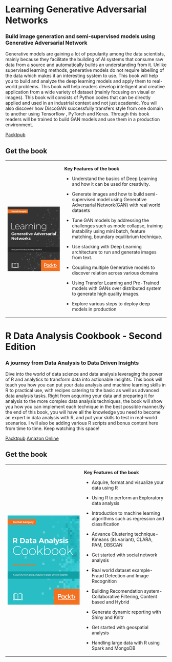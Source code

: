 # Learning Generative Adversarial Networks
### Build image generation and semi-supervised models using Generative Adversarial Network

Generative models are gaining a lot of popularity among the data scientists, mainly because they facilitate the building of AI systems that consume raw data from a source and automatically builds an understanding from it. Unlike supervised learning methods, generative models do not require labelling of the data which makes it an interesting system to use. This book will help you to build and analyze the deep learning models and apply them to real-world problems. This book will help readers develop intelligent and creative application from a wide variety of dataset (mainly focusing on visual or images). This book will consists of Python codes that can be directly applied and used in an industrial context and not just academic. You will also discover how DiscoGAN successfully transfers style from one domain to another using Tensorflow , PyTorch and Keras. Through this book readers will be trained to build GAN models and use them in a production environment.

[Packtpub](https://www.packtpub.com/big-data-and-business-intelligence/learning-generative-adversarial-networks)



## Get the book
<table style="width:100%" >
  <tr>
    <td><a target="_blank" href="https://www.packtpub.com/big-data-and-business-intelligence/learning-generative-adversarial-networks">
    <img src="./image_gallery/Gan-packt_logo.png" alt="packt" align="left"/>
    </a></td>
    <td>
 
**Key Features of the book**

* Understand the basics of Deep Learning and how it can be used for creativity.
* Generate images and how to build semi-supervised model using Generative Adversarial Network(GAN) with real world datasets
* Tune GAN models by addressing the challenges such as mode collapse, training instability using mini batch, feature matching, boundary equilibrium technique.
* Use stacking with Deep Learning architecture to run and generate images from text.
* Coupling multiple Generative models to discover relation across various domains
* Using Transfer Learning and Pre-Trained models with GANs over distributed system to generate high quality images.
* Explore various steps to deploy deep models in production

   </td>
  </tr>
</table>

# R Data Analysis Cookbook - Second Edition
### A journey from Data Analysis to Data Driven Insights

Dive into the world of data science and data analysis leveraging the power of R and analytics to transform data into actionable insights. This book will teach you how you can put your data analysis and machine learning skills in R to practical use, with recipes catering to the basic as well as advanced data analysis tasks. Right from acquiring your data and preparing it for analysis to the more complex data analysis techniques, the book will show you how you can implement each technique in the best possible manner.By the end of this book, you will have all the knowledge you need to become an expert in data analysis with R, and put your skills to test in real-world scenarios. I will also be adding various R scripts and bonus content here from time to time. Keep watching this space!

[Packtpub](https://www.packtpub.com/big-data-and-business-intelligence/r-data-analysis-cookbook-second-edition)
[Amazon Online](https://www.amazon.com/R-Data-Analysis-Cookbook-Second-ebook/dp/B0756J5JKC)


## Get the book
<table style="width:100%" >
  <tr>
    <td><a target="_blank" href="https://www.packtpub.com/big-data-and-business-intelligence/r-data-analysis-cookbook-second-edition">
    <img src="./image_gallery/R-packt_logo.png" alt="packt" align="left"/>
    </a></td>
    <td>
 
**Key Features of the book**

* Acquire, format and visualize your data using R
* Using R to perform an Exploratory data analysis
* Introduction to machine learning algorithms such as regression and classification
* Advance Clustering technique- Kmeans (its variant), CLARA, PAM, DBSCAN
* Get started with social network analysis
* Real world dataset example- Fraud Detection and Image Recognition
* Building Recomendation system- Collaborative Filtering, Content based and Hybrid
* Generate dynamic reporting with Shiny and Knitr
* Get started with geospatial analysis
* Handling large data with R using Spark and MongoDB

    </td>
  </tr>
</table>



